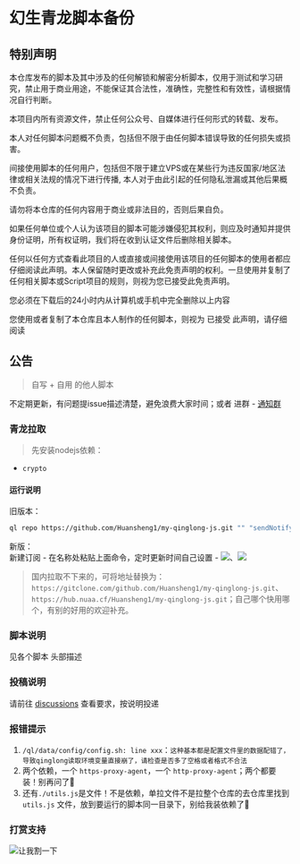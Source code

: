 # 幻生青龙脚本备份

## 特别声明
本仓库发布的脚本及其中涉及的任何解锁和解密分析脚本，仅用于测试和学习研究，禁止用于商业用途，不能保证其合法性，准确性，完整性和有效性，请根据情况自行判断。

本项目内所有资源文件，禁止任何公众号、自媒体进行任何形式的转载、发布。

本人对任何脚本问题概不负责，包括但不限于由任何脚本错误导致的任何损失或损害。

间接使用脚本的任何用户，包括但不限于建立VPS或在某些行为违反国家/地区法律或相关法规的情况下进行传播, 本人对于由此引起的任何隐私泄漏或其他后果概不负责。

请勿将本仓库的任何内容用于商业或非法目的，否则后果自负。

如果任何单位或个人认为该项目的脚本可能涉嫌侵犯其权利，则应及时通知并提供身份证明，所有权证明，我们将在收到认证文件后删除相关脚本。

任何以任何方式查看此项目的人或直接或间接使用该项目的任何脚本的使用者都应仔细阅读此声明。本人保留随时更改或补充此免责声明的权利。一旦使用并复制了任何相关脚本或Script项目的规则，则视为您已接受此免责声明。

您必须在下载后的24小时内从计算机或手机中完全删除以上内容

您使用或者复制了本仓库且本人制作的任何脚本，则视为 已接受 此声明，请仔细阅读


## 公告
> 自写 + 自用 的他人脚本

不定期更新，有问题提issue描述清楚，避免浪费大家时间；或者 进群 -  [通知群](https://t.me/huan_sheng) 

### 青龙拉取
> 先安装nodejs依赖：
* `crypto`

#### 运行说明
旧版本：
```bash
ql repo https://github.com/Huansheng1/my-qinglong-js.git "" "sendNotify.js|utils.js|SendNotify" "sendNotify.js|utils.js|SendNotify" "main"
```
新版：  
新建订阅 - 在名称处粘贴上面命令，定时更新时间自己设置 - 
![](https://pic.imgdb.cn/item/64777068f024cca1734809e1.jpg)、![](https://pic.imgdb.cn/item/64777091f024cca1734833ad.jpg)

> 国内拉取不下来的，可将地址替换为：`https://gitclone.com/github.com/Huansheng1/my-qinglong-js.git`、`https://hub.nuaa.cf/Huansheng1/my-qinglong-js.git`；自己哪个快用哪个，有别的好用的欢迎补充。
### 脚本说明

见各个脚本 头部描述

### 投稿说明

请前往 [discussions](https://github.com/Huansheng1/my-qinglong-js/discussions/2) 查看要求，按说明投递

### 报错提示
1. `/ql/data/config/config.sh: line xxx`：`这种基本都是配置文件里的数据配错了，导致qinglong读取环境变量直接崩了，请检查是否多了空格或者格式不合法`
2. 两个依赖，一个 `https-proxy-agent`，一个 `http-proxy-agent`；两个都要装！别再问了🤡
3. 还有`./utils.js`是文件！不是依赖，单拉文件不是拉整个仓库的去仓库里找到 `utils.js` 文件，放到要运行的脚本同一目录下，别给我装依赖了🥶

### 打赏支持
![让我割一下](https://pic.imgdb.cn/item/6600e2b79f345e8d0395feb5.jpg)
